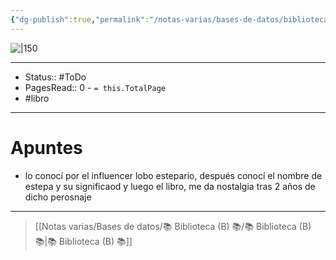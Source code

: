```yaml
---
{"dg-publish":true,"permalink":"/notas-varias/bases-de-datos/biblioteca-b/b-el-lobo-estepario/"}
---
```



![|150](http://books.google.com/books/content?id=pYtLYgEACAAJ&printsec=frontcover&img=1&zoom=1&source=gbs_api)

---

- Status:: #ToDo 
- PagesRead:: 0 - `= this.TotalPage`
- #libro 

---

# Apuntes
- lo conocí por el influencer lobo estepario, después conocí el nombre de estepa y su significaod y luego el libro, me da nostalgia tras 2 años de dicho perosnaje

---

> [[Notas varias/Bases de datos/📚 Biblioteca (B) 📚/📚 Biblioteca (B) 📚\|📚 Biblioteca (B) 📚]]